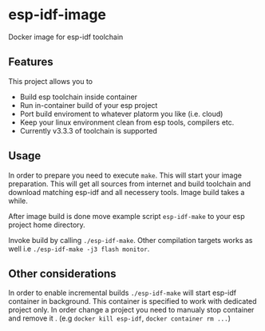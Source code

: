 # esp-idf-image
Docker image for esp-idf toolchain

## Features
This project allows you to 
- Build esp toolchain inside container
- Run in-container build of your esp project
- Port build enviroment to whatever platorm you like (i.e. cloud)
- Keep your linux environment clean from esp tools, compilers etc.
- Currently v3.3.3 of toolchain is supported

## Usage
In order to prepare you need to execute `make`. This will start your image
preparation. This will get all sources from internet and build toolchain and
download matching esp-idf and all necessery tools. Image build takes a while. 

After image build is done move example script `esp-idf-make` to your esp project
home directory. 

Invoke build by calling `./esp-idf-make`. Other compilation targets works as
well i.e `./esp-idf-make -j3 flash monitor`.

## Other considerations
In order to enable incremental builds `./esp-idf-make` will start esp-idf
container in background. This container is specified to work with dedicated
project only. In order change a project you need to manualy stop container and
remove it . (e.g `docker kill esp-idf`, `docker container rm ...`)
